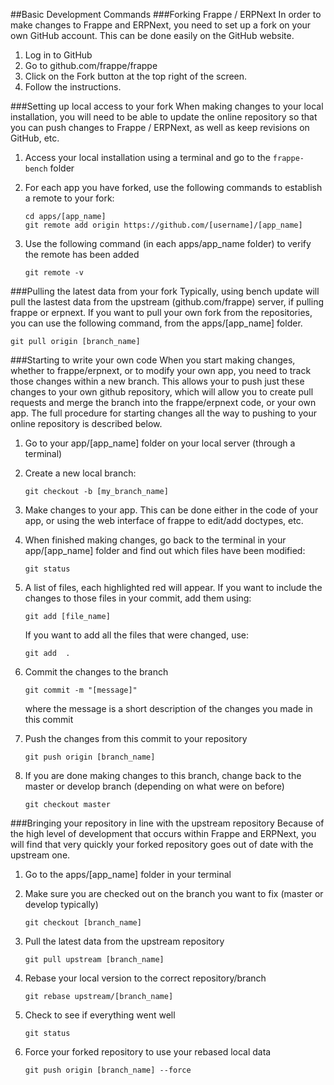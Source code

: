 ##Basic Development Commands
###Forking Frappe / ERPNext
In order to make changes to Frappe and ERPNext, you need to set up a fork on your own GitHub account. This can be done easily on the GitHub website.

1. Log in to GitHub
2. Go to github.com/frappe/frappe
3. Click on the Fork button at the top right of the screen.
4. Follow the instructions.

###Setting up local access to your fork
When making changes to your local installation, you will need to be able to update the online repository so that you can push changes to Frappe / ERPNext, as well as keep revisions on GitHub, etc.

1. Access your local installation using a terminal and go to the `frappe-bench` folder
2. For each app you have forked, use the following commands to establish a remote to your fork:

    ```
    cd apps/[app_name]
    git remote add origin https://github.com/[username]/[app_name]
    ```

3. Use the following command (in each apps/app_name folder) to verify the remote has been added

    ```
    git remote -v
    ```

###Pulling the latest data from your fork
Typically, using bench update will pull the lastest data from the upstream (github.com/frappe) server, if pulling frappe or erpnext. If you want to pull your own fork from the repositories, you can use the following command, from the apps/[app_name] folder.

```
git pull origin [branch_name]
```

###Starting to write your own code
When you start making changes, whether to frappe/erpnext, or to modify your own app, you need to track those changes within a new branch. This allows your to push just these changes to your own github repository, which will allow you to create pull requests and merge the branch into the frappe/erpnext code, or your own app. The full procedure for starting changes all the way to pushing to your online repository is described below.

1. Go to your app/[app_name] folder on your local server (through a terminal)
2. Create a new local branch:

    ```
    git checkout -b [my_branch_name]
    ```

3. Make changes to your app. This can be done either in the code of your app, or using the web interface of frappe to edit/add doctypes, etc. 
4. When finished making changes, go back to the terminal in your app/[app_name] folder and find out which files have been modified:

    ```
    git status
    ```

5. A list of files, each highlighted red will appear. If you want to include the changes to those files in your commit, add them using:

    ```
    git add [file_name]
    ```
    If you want to add all the files that were changed, use:
    ```
    git add  .
    ```

6. Commit the changes to the branch

    ```
    git commit -m "[message]"
    ```

    where the message is a short description of the changes you made in this commit

7. Push the changes from this commit to your repository

    ```
    git push origin [branch_name]
    ```

8. If you are done making changes to this branch, change back to the master or develop branch (depending on what were on before)

    ```
    git checkout master
    ```

###Bringing your repository in line with the upstream repository
Because of the high level of development that occurs within Frappe and ERPNext, you will find that very quickly your forked repository goes out of date with the upstream one. 

1. Go to the apps/[app_name] folder in your terminal
2. Make sure you are checked out on the branch you want to fix (master or develop typically)

    ```
    git checkout [branch_name]
    ```

3. Pull the latest data from the upstream repository

    ```
    git pull upstream [branch_name]
    ```

4. Rebase your local version to the correct repository/branch

    ```
    git rebase upstream/[branch_name]
    ```

5. Check to see if everything went well

    ```
    git status
    ```

6. Force your forked repository to use your rebased local data

    ```
    git push origin [branch_name] --force
    ```